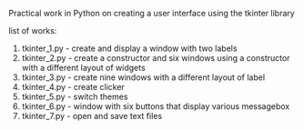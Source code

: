 Practical work in Python on creating a user interface using the tkinter library

list of works:
1. tkinter_1.py - create and display a window with two labels 
2. tkinter_2.py - create a constructor and six windows using a constructor with a different layout of widgets
3. tkinter_3.py - create nine windows with a different layout of label
4. tkinter_4.py - create clicker
5. tkinter_5.py - switch themes
6. tkinter_6.py - window with six buttons that display various messagebox 
7. tkinter_7.py - open and save text files